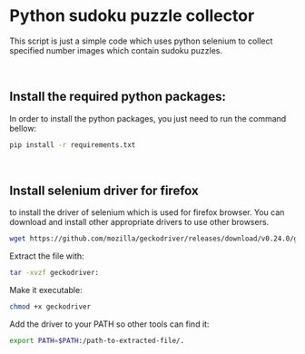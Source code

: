 # Python sudoku puzzle collector

This script is just a simple code which uses python selenium to collect specified number images which contain sudoku puzzles.

<br>

## Install the required python packages: 

In order to install the python packages, you just need to run the command bellow:

```bash
pip install -r requirements.txt
```
<br>

## Install selenium driver for firefox
to install the driver of selenium which is used for firefox browser. You can download and install other appropriate drivers to use other browsers.


```bash
wget https://github.com/mozilla/geckodriver/releases/download/v0.24.0/geckodriver-v0.24.0-linux64.tar.gz
```
Extract the file with:

```bash
tar -xvzf geckodriver:
```
Make it executable:

```bash
chmod +x geckodriver
```
Add the driver to your PATH so other tools can find it:
```bash
export PATH=$PATH:/path-to-extracted-file/.
```

